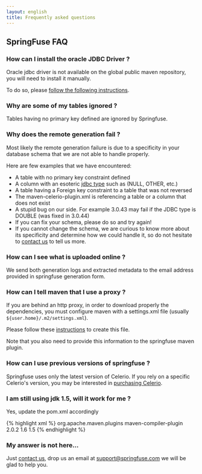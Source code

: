 ```yaml
---
layout: english
title: Frequently asked questions 
---
```


## SpringFuse FAQ

### How can I install the oracle JDBC Driver ?
Oracle jdbc driver is not available on the global public maven repository, you will need to install it manually. 

To do so, please <a href="/install-oracle-jdbc-driver-in-maven-repository.html">follow the following instructions</a>.

### Why are some of my tables ignored ?
Tables having no primary key defined are ignored by Springfuse.

### Why does the remote generation fail ?
Most likely the remote generation failure is due to a specificity in your database schema that we are not able to handle properly. 

Here are few examples that we have encountered:

* A table with no primary key constraint defined
* A column with an esoteric <a href="http://download.oracle.com/javase/6/docs/api/java/sql/Types.html">jdbc type</a> such as (NULL, OTHER, etc.)
* A table having a Foreign key constraint to a table that was not reversed
* The maven-celerio-plugin.xml is referencing a table or a column that does not exist
* A stupid bug on our side. For example 3.0.43 may fail if the JDBC type is DOUBLE (was fixed in 3.0.44)
* If you can fix your schema, please do so and try again! 
* If you cannot change the schema, we are curious to know more about its specificity and determine how we could handle it, so do not hesitate to <a href="/contact-us.html">contact us</a> to tell us more.


### How can I see what is uploaded online ?
We send both generation logs and extracted metadata to the email address provided in springfuse generation form.

### How can I tell maven that I use a proxy ?
If you are behind an http proxy, in order to download properly the dependencies, you must configure maven with a settings.xml file (usually `${user.home}/.m2/settings.xml`). 

Please follow these <a href="http://maven.apache.org/guides/mini/guide-proxies.html">instructions</a> to create this file.

Note that you also need to provide this information to the springfuse maven plugin.

### How can I use previous versions of springfuse ?
Springfuse uses only the latest version of Celerio.
If you rely on a specific Celerio's version, you may be interested in [purchasing Celerio](http://www.jaxio.com/en/pricing.html).

### I am still using jdk 1.5, will it work for me ?
Yes, update the pom.xml accordingly

{% highlight xml %}
	<groupId>org.apache.maven.plugins</groupId>
	<artifactId>maven-compiler-plugin</artifactId>
	<version>2.0.2</version>
	<configuration>
		<source>1.6</source>
		<target>1.5</target>
	</configuration>
{% endhighlight %}

###  My answer is not here...
Just <a href="/contact-us.html">contact us</a>, drop us an email at <support@springfuse.com> we will be glad to help you.
